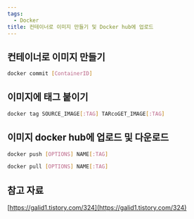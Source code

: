 ```yaml
---
tags:
  - Docker
title: 컨테이너로 이미지 만들기 및 Docker hub에 업로드
---
```



## 컨테이너로 이미지 만들기

```bash
docker commit [ContainerID]
```

## 이미지에 태그 붙이기

```bash
docker tag SOURCE_IMAGE[:TAG] TARcoGET_IMAGE[:TAG]
```

## 이미지 docker hub에 업로드 및 다운로드

```bash
docker push [OPTIONS] NAME[:TAG]
```

```bash
docker pull [OPTIONS] NAME[:TAG]
```

## 참고 자료

[https://galid1.tistory.com/324](https://galid1.tistory.com/324)

